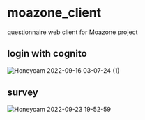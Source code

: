 # moazone_client
questionnaire web client for Moazone project

## login with cognito
![Honeycam 2022-09-16 03-07-24 (1)](https://user-images.githubusercontent.com/89366599/191946237-e53bdaaa-38a8-45a5-a0c3-b6bfc0d34e64.gif)

## survey
![Honeycam 2022-09-23 19-52-59](https://user-images.githubusercontent.com/89366599/191946562-069a3c5b-37b5-4037-874d-207064015eab.gif)
